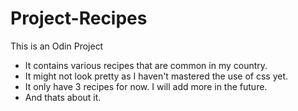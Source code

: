 # Project-Recipes
This is an Odin Project 

- It contains various recipes that are common in my country.
- It might not look pretty as I haven't mastered the use of css yet. 
- It only have 3 recipes for now. I will add more in the future.
- And thats about it.
